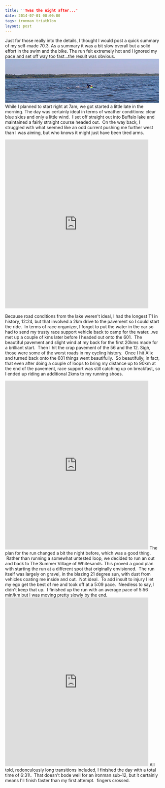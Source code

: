 ```yaml
---
title: ''Twas the night after...'
date: 2014-07-01 00:00:00 
tags: ironman triathlon
layout: post
---
```

Just for those really into the details, I thought I would post a quick summary of my self-made 70.3\.  As a summary it was a bit slow overall but a solid effort in the swim and the bike.  The run felt extremely hot and I ignored my pace and set off way too fast...the result was obvious. 
![](/content/images/2014/Aug/swim.jpg)
While I planned to start right at 7am, we got started a little late in the morning. The day was certainly ideal in terms of weather conditions: clear blue skies and only a little wind. &nbsp;I set off straight out into Buffalo lake and maintained a fairly straight course headed out. &nbsp;On the way back, I struggled with what seemed like an odd current pushing me further west than I was aiming, but who knows it might just have been tired arms.

<iframe frameborder="0" height="548" src="http://connect.garmin.com:80/activity/embed/533076919" width="465"></iframe>

Because road conditions from the lake weren't ideal, I had the longest T1 in history, 12:24, but that involved a 2km drive to the pavement so I could start the ride. &nbsp;In terms of race organizer, I forgot to put the water in the car so had to send my trusty race support vehicle back to camp for the water...we met up a couple of kms later before I headed out onto the 601\. &nbsp;The beautiful pavement and slight wind at my back for the first 20kms made for a brilliant start. &nbsp;Then I hit the crap pavement of the 56 and the 12\. Sigh, those were some of the worst roads in my cycling history. &nbsp;Once I hit Alix and turned back onto the 601 things went beautifully. &nbsp;So beautifully, in fact, that even after doing a couple of loops to bring my distance up to 90km at the end of the pavement, race support was still catching up on breakfast, so I ended up riding an additional 2kms to my running shoes.

<iframe frameborder="0" height="548" src="http://connect.garmin.com:80/activity/embed/533073741" width="465"></iframe>
The plan for the run changed a bit the night before, which was a good thing. &nbsp;Rather than running a somewhat untested loop, we decided to run an out and back to The Summer Village of Whitesands. This proved a good plan with starting the run at a different spot that originally envisioned. &nbsp;The run itself was largely on gravel, in the blazing 21 degree sun, with dust from vehicles coating me inside and out. &nbsp;Not ideal. &nbsp;To add insult to injury I let my ego get the best of me and took off at a 5:09 pace. &nbsp;Needless to say, I didn't keep that up. &nbsp;I finished up the run with an average pace of 5:56 min/km but I was moving pretty slowly by the end.

<iframe frameborder="0" height="548" src="http://connect.garmin.com:80/activity/embed/533073750" width="465"></iframe>
All told, redonculously long transitions included, I finished the day with a total time of 6:31\. &nbsp;That doesn't bode well for an ironman sub-12, but it certainly means I'll finish faster than my first attempt. &nbsp;fingers crossed.
